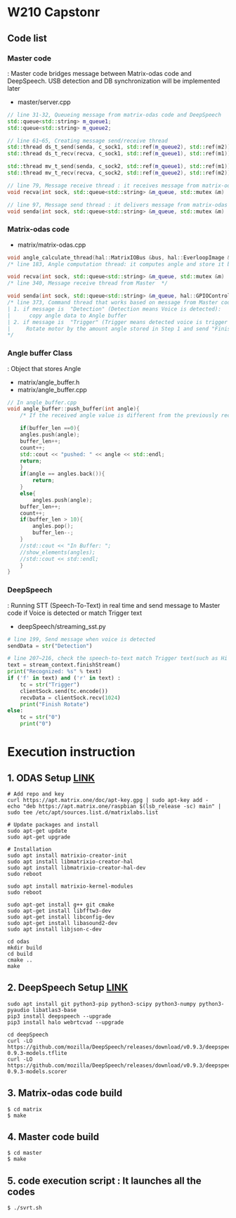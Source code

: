 # W210 Capstonr

## Code list

### Master code

: Master code bridges message between Matrix-odas code and DeepSpeech. USB detection and DB synchronization will be implemented later

- master/server.cpp

```c++
// line 31-32, Queueing message from matrix-odas code and DeepSpeech
std::queue<std::string> m_queue1;
std::queue<std::string> m_queue2;

// line 61~65, Creating message send/receive thread
std::thread ds_t_send(senda, c_sock1, std::ref(m_queue2), std::ref(m2));
std::thread ds_t_recv(recva, c_sock1, std::ref(m_queue1), std::ref(m1));

std::thread mv_t_send(senda, c_sock2, std::ref(m_queue1), std::ref(m1));
std::thread mv_t_recv(recva, c_sock2, std::ref(m_queue2), std::ref(m2));

// line 79, Message receive thread : it receives message from matrix-odas code and DeepSpeech code
void recva(int sock, std::queue<std::string> &m_queue, std::mutex &m)

// line 97, Message send thread : it delivers message from matrix-odas and DeepSpeech code to each other
void senda(int sock, std::queue<std::string> &m_queue, std::mutex &m)
```



### Matrix-odas code

- matrix/matrix-odas.cpp

```c++
void angle_calculate_thread(hal::MatrixIOBus &bus, hal::EverloopImage &image1d, hal::Everloop &everloop)
/* line 183, Angle computation thread: it computes angle and store it based on sound source coordinates from ODAS  */

void recva(int sock, std::queue<std::string> &m_queue, std::mutex &m)
/* line 340, Message receive thread from Master  */

void senda(int sock, std::queue<std::string> &m_queue, hal::GPIOControl &gpio, std::mutex &m)
/* line 373, Command thread that works based on message from Master code
| 1. if message is  "Detection" (Detection means Voice is detected):
|      copy angle data to Angle buffer
| 2. if message is  "Trigger" (Trigger means detected voice is trigger voice):
|     Rotate motor by the amount angle stored in Step 1 and send "Finish Rotate" message to Master.
*/
```



### Angle buffer Class

: Object that stores Angle

- matrix/angle_buffer.h
- matrix/angle_buffer.cpp

```c++
// In angle_buffer.cpp
void angle_buffer::push_buffer(int angle){
    /* If the received angle value is different from the previously received value, save the received angle to buffer */

    if(buffer_len ==0){
	angles.push(angle);
	buffer_len++;
	count++;
	std::cout << "pushed: " << angle << std::endl;
	return;
    }
    if(angle == angles.back()){
        return;
    }
    else{
        angles.push(angle);
	buffer_len++;
	count++;
	if(buffer_len > 10){
	    angles.pop();
	    buffer_len--;
	}
	//std::cout << "In Buffer: ";
	//show_elements(angles);
	//std::cout << std::endl;
    }
}
```



### DeepSpeech

: Running STT (Speech-To-Text) in real time and send message to Master code if Voice is detected or match Trigger text

- deepSpeech/streaming_sst.py

```python
# line 199, Send message when voice is detected
sendData = str("Detection")

# line 207~216, check the speech-to-text match Trigger text(such as Hi Friend) or not. If Trigger text is detected, send "Trigger" message
text = stream_context.finishStream()
print("Recognized: %s" % text)
if ('f' in text) and ('r' in text) :
    tc = str("Trigger")
    clientSock.send(tc.encode())
    recvData = clientSock.recv(1024)
    print("Finish Rotate")
else:
    tc = str("0")
    print("0")
```



# Execution instruction

## 1. ODAS Setup [LINK](https://github.com/matrix-io/odas/tree/master/demo/matrix-demos)

```
# Add repo and key
curl https://apt.matrix.one/doc/apt-key.gpg | sudo apt-key add -
echo "deb https://apt.matrix.one/raspbian $(lsb_release -sc) main" | sudo tee /etc/apt/sources.list.d/matrixlabs.list

# Update packages and install
sudo apt-get update
sudo apt-get upgrade

# Installation
sudo apt install matrixio-creator-init
sudo apt install libmatrixio-creator-hal
sudo apt install libmatrixio-creator-hal-dev
sudo reboot

sudo apt install matrixio-kernel-modules
sudo reboot

sudo apt-get install g++ git cmake
sudo apt-get install libfftw3-dev
sudo apt-get install libconfig-dev
sudo apt-get install libasound2-dev
sudo apt install libjson-c-dev

cd odas
mkdir build
cd build
cmake ..
make
```



## 2. DeepSpeech Setup [LINK](https://github.com/touchgadget/DeepSpeech)

```
sudo apt install git python3-pip python3-scipy python3-numpy python3-pyaudio libatlas3-base
pip3 install deepspeech --upgrade
pip3 install halo webrtcvad --upgrade

cd deepSpeech
curl -LO https://github.com/mozilla/DeepSpeech/releases/download/v0.9.3/deepspeech-0.9.3-models.tflite
curl -LO https://github.com/mozilla/DeepSpeech/releases/download/v0.9.3/deepspeech-0.9.3-models.scorer
```



## 3. Matrix-odas code build

```
$ cd matrix
$ make
```



## 4. Master code build

```
$ cd master
$ make
```



## 5. code execution script : It launches all the codes

```
$ ./svrt.sh
```
